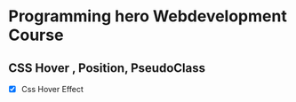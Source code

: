 # Programming hero Webdevelopment Course

## CSS Hover , Position, PseudoClass

- [x] Css Hover Effect


 
